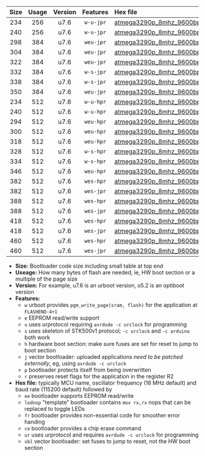 |Size|Usage|Version|Features|Hex file|
|:-:|:-:|:-:|:-:|:--|
|234|256|u7.6|`w-u-jpr`|[atmega3290p_8mhz_9600bps_ur_vbl.hex](https://raw.githubusercontent.com/stefanrueger/urboot/main//atmega3290p_8mhz_9600bps_ur_vbl.hex)|
|240|256|u7.6|`w-u-jpr`|[atmega3290p_8mhz_9600bps_lednop_ur_vbl.hex](https://raw.githubusercontent.com/stefanrueger/urboot/main//atmega3290p_8mhz_9600bps_lednop_ur_vbl.hex)|
|298|384|u7.6|`weu-jpr`|[atmega3290p_8mhz_9600bps_ee_ur_vbl.hex](https://raw.githubusercontent.com/stefanrueger/urboot/main//atmega3290p_8mhz_9600bps_ee_ur_vbl.hex)|
|304|384|u7.6|`weu-jpr`|[atmega3290p_8mhz_9600bps_ee_lednop_ur_vbl.hex](https://raw.githubusercontent.com/stefanrueger/urboot/main//atmega3290p_8mhz_9600bps_ee_lednop_ur_vbl.hex)|
|322|384|u7.6|`weu-jpr`|[atmega3290p_8mhz_9600bps_ee_lednop_fr_ur_vbl.hex](https://raw.githubusercontent.com/stefanrueger/urboot/main//atmega3290p_8mhz_9600bps_ee_lednop_fr_ur_vbl.hex)|
|332|384|u7.6|`w-s-jpr`|[atmega3290p_8mhz_9600bps_vbl.hex](https://raw.githubusercontent.com/stefanrueger/urboot/main//atmega3290p_8mhz_9600bps_vbl.hex)|
|338|384|u7.6|`w-s-jpr`|[atmega3290p_8mhz_9600bps_lednop_vbl.hex](https://raw.githubusercontent.com/stefanrueger/urboot/main//atmega3290p_8mhz_9600bps_lednop_vbl.hex)|
|350|384|u7.6|`weu-jpr`|[atmega3290p_8mhz_9600bps_ee_lednop_fr_ce_ur_vbl.hex](https://raw.githubusercontent.com/stefanrueger/urboot/main//atmega3290p_8mhz_9600bps_ee_lednop_fr_ce_ur_vbl.hex)|
|234|512|u7.6|`w-u-hpr`|[atmega3290p_8mhz_9600bps_ur.hex](https://raw.githubusercontent.com/stefanrueger/urboot/main//atmega3290p_8mhz_9600bps_ur.hex)|
|240|512|u7.6|`w-u-hpr`|[atmega3290p_8mhz_9600bps_lednop_ur.hex](https://raw.githubusercontent.com/stefanrueger/urboot/main//atmega3290p_8mhz_9600bps_lednop_ur.hex)|
|294|512|u7.6|`weu-hpr`|[atmega3290p_8mhz_9600bps_ee_ur.hex](https://raw.githubusercontent.com/stefanrueger/urboot/main//atmega3290p_8mhz_9600bps_ee_ur.hex)|
|300|512|u7.6|`weu-hpr`|[atmega3290p_8mhz_9600bps_ee_lednop_ur.hex](https://raw.githubusercontent.com/stefanrueger/urboot/main//atmega3290p_8mhz_9600bps_ee_lednop_ur.hex)|
|318|512|u7.6|`weu-hpr`|[atmega3290p_8mhz_9600bps_ee_lednop_fr_ur.hex](https://raw.githubusercontent.com/stefanrueger/urboot/main//atmega3290p_8mhz_9600bps_ee_lednop_fr_ur.hex)|
|328|512|u7.6|`w-s-hpr`|[atmega3290p_8mhz_9600bps.hex](https://raw.githubusercontent.com/stefanrueger/urboot/main//atmega3290p_8mhz_9600bps.hex)|
|334|512|u7.6|`w-s-hpr`|[atmega3290p_8mhz_9600bps_lednop.hex](https://raw.githubusercontent.com/stefanrueger/urboot/main//atmega3290p_8mhz_9600bps_lednop.hex)|
|346|512|u7.6|`weu-hpr`|[atmega3290p_8mhz_9600bps_ee_lednop_fr_ce_ur.hex](https://raw.githubusercontent.com/stefanrueger/urboot/main//atmega3290p_8mhz_9600bps_ee_lednop_fr_ce_ur.hex)|
|382|512|u7.6|`wes-hpr`|[atmega3290p_8mhz_9600bps_ee.hex](https://raw.githubusercontent.com/stefanrueger/urboot/main//atmega3290p_8mhz_9600bps_ee.hex)|
|382|512|u7.6|`wes-jpr`|[atmega3290p_8mhz_9600bps_ee_vbl.hex](https://raw.githubusercontent.com/stefanrueger/urboot/main//atmega3290p_8mhz_9600bps_ee_vbl.hex)|
|388|512|u7.6|`wes-hpr`|[atmega3290p_8mhz_9600bps_ee_lednop.hex](https://raw.githubusercontent.com/stefanrueger/urboot/main//atmega3290p_8mhz_9600bps_ee_lednop.hex)|
|388|512|u7.6|`wes-jpr`|[atmega3290p_8mhz_9600bps_ee_lednop_vbl.hex](https://raw.githubusercontent.com/stefanrueger/urboot/main//atmega3290p_8mhz_9600bps_ee_lednop_vbl.hex)|
|418|512|u7.6|`wes-hpr`|[atmega3290p_8mhz_9600bps_ee_lednop_fr.hex](https://raw.githubusercontent.com/stefanrueger/urboot/main//atmega3290p_8mhz_9600bps_ee_lednop_fr.hex)|
|418|512|u7.6|`wes-jpr`|[atmega3290p_8mhz_9600bps_ee_lednop_fr_vbl.hex](https://raw.githubusercontent.com/stefanrueger/urboot/main//atmega3290p_8mhz_9600bps_ee_lednop_fr_vbl.hex)|
|460|512|u7.6|`wes-hpr`|[atmega3290p_8mhz_9600bps_ee_lednop_fr_ce.hex](https://raw.githubusercontent.com/stefanrueger/urboot/main//atmega3290p_8mhz_9600bps_ee_lednop_fr_ce.hex)|
|460|512|u7.6|`wes-jpr`|[atmega3290p_8mhz_9600bps_ee_lednop_fr_ce_vbl.hex](https://raw.githubusercontent.com/stefanrueger/urboot/main//atmega3290p_8mhz_9600bps_ee_lednop_fr_ce_vbl.hex)|

- **Size:** Bootloader code size including small table at top end
- **Useage:** How many bytes of flash are needed, ie, HW boot section or a multiple of the page size
- **Version:** For example, u7.6 is an urboot version, o5.2 is an optiboot version
- **Features:**
  + `w` urboot provides `pgm_write_page(sram, flash)` for the application at `FLASHEND-4+1`
  + `e` EEPROM read/write support
  + `u` uses urprotocol requiring `avrdude -c urclock` for programming
  + `s` uses skeleton of STK500v1 protocol; `-c urclock` and `-c arduino` both work
  + `h` hardware boot section: make sure fuses are set for reset to jump to boot section
  + `j` vector bootloader: uploaded applications *need to be patched externally*, eg, using `avrdude -c urclock`
  + `p` bootloader protects itself from being overwritten
  + `r` preserves reset flags for the application in the register R2
- **Hex file:** typically MCU name, oscillator frequency (16 MHz default) and baud rate (115200 default) followed by
  + `ee` bootloader supports EEPROM read/write
  + `lednop` "template" bootloader contains `mov rx,rx` nops that can be replaced to toggle LEDs
  + `fr` bootloader provides non-essential code for smoother error handing
  + `ce` bootloader provides a chip erase command
  + `ur` uses urprotocol and requires `avrdude -c urclock` for programming
  + `vbl` vector bootloader: set fuses to jump to reset, not the HW boot section
